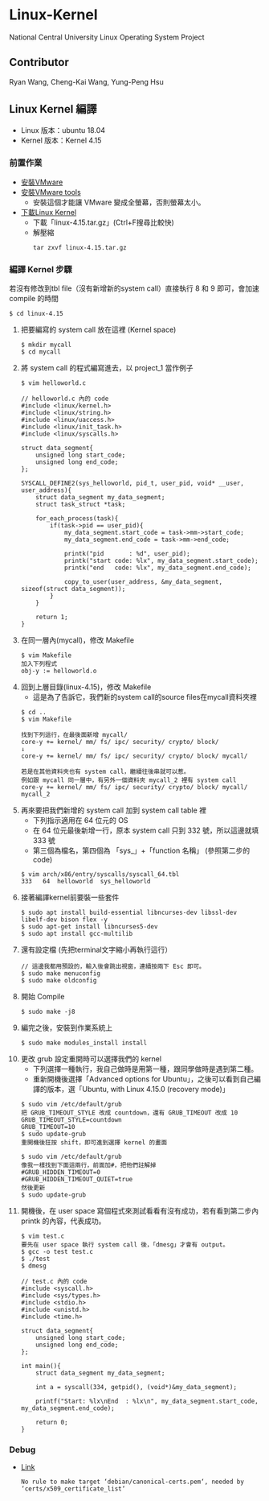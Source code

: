 # Linux-Kernel
National Central University Linux Operating System Project

## Contributor
Ryan Wang, Cheng-Kai Wang, Yung-Peng Hsu

## Linux Kernel 編譯
* Linux 版本：ubuntu 18.04
* Kernel 版本：Kernel 4.15

### 前置作業
* [安裝VMware](https://blog.xuite.net/yh96301/blog/341981056-VMware+Workstation+16+Player%E5%AE%89%E8%A3%9DUbuntu+20.04%3E)
* [安裝VMware tools](https://www.youtube.com/watch?v=fSOvnlEowLA)
    * 安裝這個才能讓 VMware 變成全螢幕，否則螢幕太小。
* [下載Linux Kernel](http://ftp.ntu.edu.tw/linux/kernel/v4.x/?fbclid=IwAR0fq2e0T60YB54O2xZGouyQ33z4o_kxkmElhdn-y9CqIZnq2bc2lwVIdwk)
    * 下載「linux-4.15.tar.gz」(Ctrl+F搜尋比較快)
    * 解壓縮
        ```
        tar zxvf linux-4.15.tar.gz
        ```

### 編譯 Kernel 步驟
若沒有修改到tbl file（沒有新增新的system call）直接執行 8 和 9 即可，會加速 compile 的時間
```
$ cd linux-4.15
```
1. 把要編寫的 system call 放在這裡 (Kernel space)
    ```
    $ mkdir mycall
    $ cd mycall
    ```
2. 將 system call 的程式編寫進去，以 project_1 當作例子
    ```
    $ vim helloworld.c
    ```
    ```c=
    // helloworld.c 內的 code
    #include <linux/kernel.h>
    #include <linux/string.h>
    #include <linux/uaccess.h>
    #include <linux/init_task.h>
    #include <linux/syscalls.h>

    struct data_segment{
        unsigned long start_code;
        unsigned long end_code;
    };

    SYSCALL_DEFINE2(sys_helloworld, pid_t, user_pid, void* __user, user_address){
        struct data_segment my_data_segment;
        struct task_struct *task;

        for_each_process(task){
            if(task->pid == user_pid){
                my_data_segment.start_code = task->mm->start_code;
                my_data_segment.end_code = task->mm->end_code;

                printk("pid       : %d", user_pid);
                printk("start code: %lx", my_data_segment.start_code);
                printk("end   code: %lx", my_data_segment.end_code);

                copy_to_user(user_address, &my_data_segment, sizeof(struct data_segment));
            }
        }

        return 1;
    }
    ```
3. 在同一層內(mycall)，修改 Makefile
    ```
    $ vim Makefile
    加入下列程式
    obj-y := helloworld.o
    ```
4. 回到上層目錄(linux-4.15)，修改 Makefile
    * 這是為了告訴它，我們新的system call的source files在mycall資料夾裡
    ```
    $ cd ..
    $ vim Makefile

    找到下列這行，在最後面新增 mycall/
    core-y += kernel/ mm/ fs/ ipc/ security/ crypto/ block/
    ↓
    core-y += kernel/ mm/ fs/ ipc/ security/ crypto/ block/ mycall/
    
    若是在其他資料夾也有 system call，繼續往後串就可以惹。
    例如跟 mycall 同一層中，有另外一個資料夾 mycall_2 裡有 system call
    core-y += kernel/ mm/ fs/ ipc/ security/ crypto/ block/ mycall/ mycall_2
    ```
5. 再來要把我們新增的 system call 加到 system call table 裡
    * 下列指示適用在 64 位元的 OS
    * 在 64 位元最後新增一行，原本 system call 只到 332 號，所以這邊就填 333 號
    * 第三個為檔名，第四個為 「sys_」+「function 名稱」 (參照第二步的 code)
    ```
    $ vim arch/x86/entry/syscalls/syscall_64.tbl
    333   64  helloworld  sys_helloworld
    ```
6. 接著編譯kernel前要裝一些套件
    ```
    $ sudo apt install build-essential libncurses-dev libssl-dev libelf-dev bison flex -y
    $ sudo apt-get install libncurses5-dev
    $ sudo apt install gcc-multilib
    ```
7. 還有設定檔 (先把terminal文字縮小再執行這行）
    ```
    // 這邊我都用預設的，輸入後會跳出視窗，連續按兩下 Esc 即可。
    $ sudo make menuconfig
    $ sudo make oldconfig
    ```
8. 開始 Compile
    ```
    $ sudo make -j8
    ```
9. 編完之後，安裝到作業系統上
    ```
    $ sudo make modules_install install
    ```
10. 更改 grub 設定重開時可以選擇我們的 kernel 
    * 下列選擇一種執行，我自己做時是用第一種，跟同學做時是遇到第二種。
    * 重新開機後選擇「Advanced options for Ubuntu」，之後可以看到自己編譯的版本，選「Ubuntu, with Linux 4.15.0 (recovery mode)」
    ```
    $ sudo vim /etc/default/grub
    把 GRUB_TIMEOUT_STYLE 改成 countdown，還有 GRUB_TIMEOUT 改成 10
    GRUB_TIMEOUT_STYLE=countdown
    GRUB_TIMEOUT=10
    $ sudo update-grub
    重開機後狂按 shift，即可進到選擇 kernel 的畫面
    ```
    ```
    $ sudo vim /etc/default/grub
    像我一樣找到下面這兩行，前面加#，把他們註解掉
    #GRUB_HIDDEN_TIMEOUT=0
    #GRUB_HIDDEN_TIMEOUT_QUIET=true
    然後更新
    $ sudo update-grub
    ```
11. 開機後，在 user space 寫個程式來測試看看有沒有成功，若有看到第二步內 printk 的內容，代表成功。
    ```
    $ vim test.c
    要先在 user space 執行 system call 後，「dmesg」才會有 output。 
    $ gcc -o test test.c
    $ ./test
    $ dmesg
    ```
    ```c=
    // test.c 內的 code
    #include <syscall.h>
    #include <sys/types.h>
    #include <stdio.h>
    #include <unistd.h>
    #include <time.h>

    struct data_segment{
        unsigned long start_code;
        unsigned long end_code;
    };

    int main(){
        struct data_segment my_data_segment;

        int a = syscall(334, getpid(), (void*)&my_data_segment);

        printf("Start: %lx\nEnd  : %lx\n", my_data_segment.start_code, my_data_segment.end_code);

        return 0;
    }
    ```
    
### Debug
* [Link](https://blog.csdn.net/qq_36393978/article/details/118157426?fbclid=IwAR1vWkuHQ9dXaUqxNOKxnZzsMGSHeEc0555KZ6Hbn0ScY2z0sVdhocgC68A)
    ```
    No rule to make target ‘debian/canonical-certs.pem‘, needed by 
    ‘certs/x509_certificate_list‘
    ```
